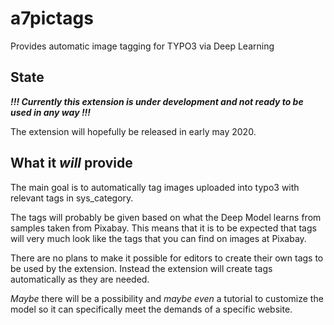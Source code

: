 # a7pictags
Provides automatic image tagging for TYPO3 via Deep Learning

## State

***!!! Currently this extension is under development and not ready to be used in any way !!!***

The extension will hopefully be released in early may 2020.

## What it _will_ provide

The main goal is to automatically tag images uploaded into typo3 with relevant tags in sys_category.

The tags will probably be given based on what the Deep Model learns from samples taken from Pixabay. This means that it is to be expected that tags will very much look like the tags that you can find on images at Pixabay.

There are no plans to make it possible for editors to create their own tags to be used by the extension. Instead the extension will create tags automatically as they are needed.

_Maybe_ there will be a possibility and _maybe even_ a tutorial to customize the model so it can specifically meet the demands of a specific website.
